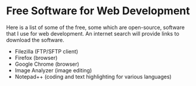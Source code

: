 # Free Software for Web Development

Here is a list of some of the free, some which are open-source, software that I use for web development. An internet search will provide links to download the software. 

* Filezilla (FTP/SFTP client)
* Firefox (browser)
* Google Chrome (browser)
* Image Analyzer (image editing)
* Notepad++ (coding and text highlighting for various languages)

